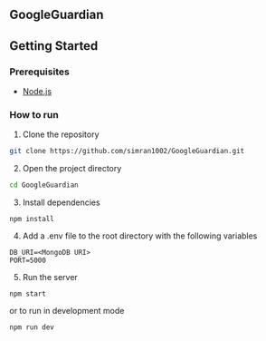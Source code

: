 ## GoogleGuardian

## Getting Started
### Prerequisites
- [Node.js](https://nodejs.org/en/)

### How to run
1. Clone the repository
```bash
git clone https://github.com/simran1002/GoogleGuardian.git
```

2. Open the project directory
```bash
cd GoogleGuardian
```

3. Install dependencies
```
npm install
```

4. Add a .env file to the root directory with the following variables
```
DB_URI=<MongoDB URI>
PORT=5000
```

5. Run the server 
```
npm start
```
or to run in development mode
```
npm run dev
```
